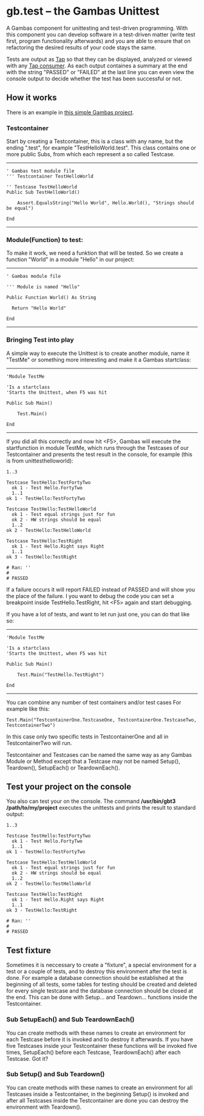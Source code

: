 # gb.test – the Gambas Unittest

A Gambas component for unittesting and test-driven programming. With this component you can develop software in a test-driven matter (write test first, program functionality afterwards) and you are able to ensure that on refactoring the desired results of your code stays the same.

Tests are output as [Tap](https://testanything.org/) so that they can be displayed, analyzed or viewed with any [Tap consumer](https://testanything.org/consumers.html). As each output containes a summary at the end  with the string "PASSED" or "FAILED" at the last line you can even view the console output to decide whether the test has been successful or not.

## How it works

There is an example in [this simple Gambas project](unittesthelloworld-0.0.8.tar.gz).

### Testcontainer

Start by creating a Testcontainer, this is a class with any name, but the ending ".test", for example "TestHelloWorld.test". This class contains one or more public Subs, from which each represent a so called Testcase.

----
    ' Gambas test module file
    ''' Testcontainer TestHelloWorld

    '' Testcase TestHelloWorld
    Public Sub TestHelloWorld()

        Assert.EqualsString("Hello World", Hello.World(), "Strings should be equal")

    End
----

### Module(Function) to test:

To make it work, we need a funktion that will be tested. So we create a function "World" in a module "Hello" in our project:

----

    ' Gambas module file

    ''' Module is named "Hello"

    Public Function World() As String

      Return "Hello World"

    End

----

###  Bringing Test into play

A simple way to execute the Unittest is to create another module, name it "TestMe" or something more interesting and make it a Gambas startclass:

----

    'Module TestMe

    'Is a startclass
    'Starts the Unittest, when F5 was hit

    Public Sub Main()

        Test.Main()

    End

----

If you did all this correctly and now hit &lt;F5&gt;, Gambas will execute the startfunction in module TestMe, which runs through the Testcases of our Testcontainer and presents the test result in the console, for example (this is from unittesthelloworld):

    1..3
    
    Testcase TestHello:TestFortyTwo
      ok 1 - Test Hello.FortyTwo
      1..1
    ok 1 - TestHello:TestFortyTwo
    
    Testcase TestHello:TestHelloWorld
      ok 1 - Test equal strings just for fun
      ok 2 - HW strings should be equal
      1..2
    ok 2 - TestHello:TestHelloWorld
    
    Testcase TestHello:TestRight
      ok 1 - Test Hello.Right says Right
      1..1
    ok 3 - TestHello:TestRight
    
    # Ran: '' 
    #
    # PASSED
    
If a failure occurs it will report FAILED instead of PASSED and will show you the place of the failure. I you want to debug the code you can set a breakpoint inside TestHello.TestRight, hit &lt;F5&gt; again and start debugging.

If you have a lot of tests, and want to let run just one, you can do that like so:

----

    'Module TestMe

    'Is a startclass
    'Starts the Unittest, when F5 was hit

    Public Sub Main()

        Test.Main("TestHello.TestRight")

    End

----

You can combine any number of test containers and/or test cases For example like this:

    Test.Main("TestcontainerOne.TestcaseOne, TestcontainerOne.TestcaseTwo, TestcontainerTwo")

In this case only two specific tests in TestcontainerOne and all in TestcontainerTwo will run.

Testcontainer and Testcases can be named the same way as any Gambas Module or Method except that a Testcase may not be named Setup(), Teardown(), SetupEach() or TeardownEach().

## Test your project on the console

You also can test your on the console. The command **/usr/bin/gbt3 /path/to/my/project** executes the unittests and prints the result to standard output:

    1..3

    Testcase TestHello:TestFortyTwo
      ok 1 - Test Hello.FortyTwo
      1..1
    ok 1 - TestHello:TestFortyTwo

    Testcase TestHello:TestHelloWorld
      ok 1 - Test equal strings just for fun
      ok 2 - HW strings should be equal
      1..2
    ok 2 - TestHello:TestHelloWorld

    Testcase TestHello:TestRight
      ok 1 - Test Hello.Right says Right
      1..1
    ok 3 - TestHello:TestRight

    # Ran: '' 
    #
    # PASSED

## Test fixture

Sometimes it is neccessary to create a "fixture", a special environment for a test or a couple of tests, and to destroy this environment after the test is done. For example a database connection should be established at the beginning of all tests, some tables for testing should be created and deleted for every single testcase and the database connection should be closed at the end. This can be done with Setup... and Teardown... functions inside the Testcontainer.

### Sub SetupEach() and Sub TeardownEach()

You can create methods with these names to create an environment for each Testcase before it is invoked and to destroy it afterwards. If you have five Testcases inside your Testcontainer these functions will be invoked five times, SetupEach() before each Testcase, TeardownEach() after each Testcase. Got it?

### Sub Setup() and Sub Teardown()

You can create methods with these names to create an environment for all Testcases inside a Testcontainer, in the beginning Setup() is invoked and after all Testcases inside the Testcontainer are done you can destroy the environment with Teardown().